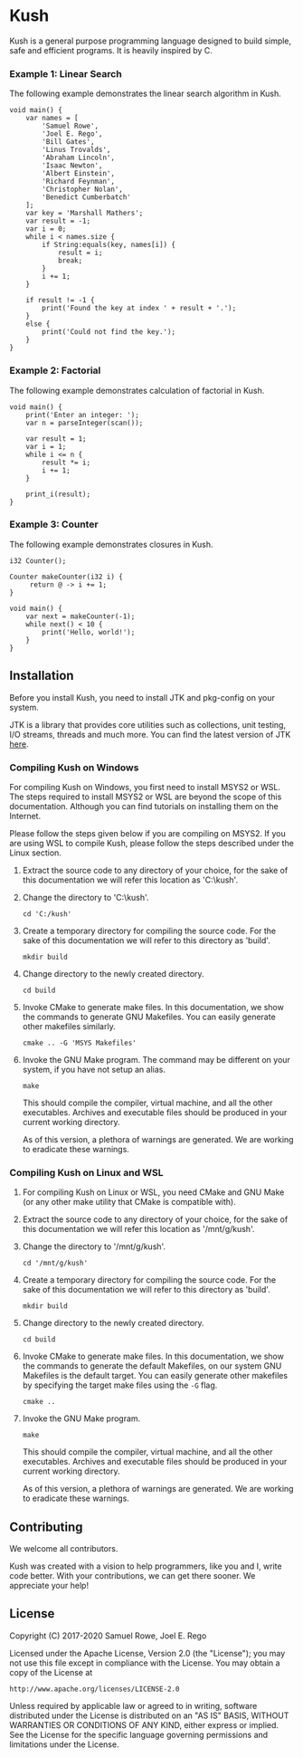 # Kush

Kush is a general purpose programming language designed to build simple, safe
and efficient programs. It is heavily inspired by C.

### Example 1: Linear Search

The following example demonstrates the linear search algorithm in Kush.

```
void main() {
    var names = [
        'Samuel Rowe',
        'Joel E. Rego',
        'Bill Gates',
        'Linus Trovalds',
        'Abraham Lincoln',
        'Isaac Newton',
        'Albert Einstein',
        'Richard Feynman',
        'Christopher Nolan',
        'Benedict Cumberbatch'
    ];
    var key = 'Marshall Mathers';
    var result = -1;
    var i = 0;
    while i < names.size {
        if String:equals(key, names[i]) {
            result = i;
            break;
        }
        i += 1;
    }

    if result != -1 {
        print('Found the key at index ' + result + '.');
    }
    else {
        print('Could not find the key.');
    }
}
```

### Example 2: Factorial

The following example demonstrates calculation of factorial in Kush.
```
void main() {
    print('Enter an integer: ');
    var n = parseInteger(scan());

    var result = 1;
    var i = 1;
    while i <= n {
        result *= i;
        i += 1;
    }

    print_i(result);
}
```

### Example 3: Counter

The following example demonstrates closures in Kush.

```
i32 Counter();

Counter makeCounter(i32 i) {
	 return @ -> i += 1;
}

void main() {
    var next = makeCounter(-1);
    while next() < 10 {
        print('Hello, world!');
    }
}
```

## Installation

Before you install Kush, you need to install JTK and pkg-config on your system.

JTK is a library that provides core utilities such as collections, unit testing,
I/O streams, threads and much more. You can find the latest version of JTK
[here](https://github.com/itssamuelrowe/jtk).

### Compiling Kush on Windows

For compiling Kush on Windows, you first need to install MSYS2 or WSL.
The steps required to install MSYS2 or WSL are beyond the scope of this
documentation. Although you can find tutorials on installing them on the
Internet.

Please follow the steps given below if you are compiling on MSYS2. If you
are using WSL to compile Kush, please follow the steps described under the
Linux section.

1. Extract the source code to any directory of your choice, for the sake of this
   documentation we will refer this location as 'C:\kush'.
2. Change the directory to 'C:\kush'.
    ```
    cd 'C:/kush'
    ```
3. Create a temporary directory for compiling the source code. For the sake of this
   documentation we will refer to this directory as 'build'.
   ```
   mkdir build
   ```
4. Change directory to the newly created directory.
   ```
   cd build
   ```
5. Invoke CMake to generate make files. In this documentation, we show the
   commands to generate GNU Makefiles. You can easily generate other makefiles
   similarly.
   ```
   cmake .. -G 'MSYS Makefiles'
   ```
6. Invoke the GNU Make program. The command may be different on your system,
   if you have not setup an alias.
   ```
   make
   ```
   This should compile the compiler, virtual machine, and all the other executables.
   Archives and executable files should be produced in your current working directory.

   As of this version, a plethora of warnings are generated. We are working to
   eradicate these warnings.

### Compiling Kush on Linux and WSL

1. For compiling Kush on Linux or WSL, you need CMake and GNU Make (or any other make
   utility that CMake is compatible with).
2. Extract the source code to any directory of your choice, for the sake of this
   documentation we will refer this location as '/mnt/g/kush'.
3. Change the directory to '/mnt/g/kush'.
    ```
    cd '/mnt/g/kush'
    ```
4. Create a temporary directory for compiling the source code. For the sake of this
   documentation we will refer to this directory as 'build'.
   ```
   mkdir build
   ```
5. Change directory to the newly created directory.
   ```
   cd build
   ```
6. Invoke CMake to generate make files. In this documentation, we show the
   commands to generate the default Makefiles, on our system GNU Makefiles is
   the default target. You can easily generate other makefiles by specifying
   the target make files using the `-G` flag.
   ```
   cmake ..
   ```
7. Invoke the GNU Make program.
   ```
   make
   ```
   This should compile the compiler, virtual machine, and all the other executables.
   Archives and executable files should be produced in your current working directory.

   As of this version, a plethora of warnings are generated. We are working to
   eradicate these warnings.

## Contributing

We welcome all contributors.

Kush was created with a vision to help programmers, like you and I, write code
better. With your contributions, we can get there sooner. We appreciate your help!

## License

Copyright (C) 2017-2020 Samuel Rowe, Joel E. Rego

Licensed under the Apache License, Version 2.0 (the "License");
you may not use this file except in compliance with the License.
You may obtain a copy of the License at

    http://www.apache.org/licenses/LICENSE-2.0

Unless required by applicable law or agreed to in writing, software
distributed under the License is distributed on an "AS IS" BASIS,
WITHOUT WARRANTIES OR CONDITIONS OF ANY KIND, either express or implied.
See the License for the specific language governing permissions and
limitations under the License.
